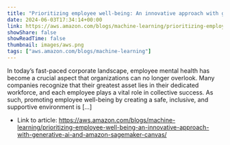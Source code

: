 ```yaml
---
title: "Prioritizing employee well-being: An innovative approach with generative AI and Amazon SageMaker Canvas"
date: 2024-06-03T17:34:14+00:00
link: https://aws.amazon.com/blogs/machine-learning/prioritizing-employee-well-being-an-innovative-approach-with-generative-ai-and-amazon-sagemaker-canvas/
showShare: false
showReadTime: false
thumbnail: images/aws.png
tags: ["aws.amazon.com/blogs/machine-learning"]
---
```

In today’s fast-paced corporate landscape, employee mental health has become a crucial aspect that organizations can no longer overlook. Many companies recognize that their greatest asset lies in their dedicated workforce, and each employee plays a vital role in collective success. As such, promoting employee well-being by creating a safe, inclusive, and supportive environment is […]

- Link to article: https://aws.amazon.com/blogs/machine-learning/prioritizing-employee-well-being-an-innovative-approach-with-generative-ai-and-amazon-sagemaker-canvas/